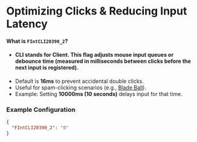 # Optimizing Clicks & Reducing Input Latency

#### What is `FIntCLI20390_2`?

- #### **CLI** stands for **Client**. This flag adjusts mouse input queues or debounce time (measured in milliseconds between clicks before the next input is registered).
-  Default is **16ms** to prevent accidental double clicks.
-  Useful for spam-clicking scenarios (e.g., [Blade Ball](https://www.roblox.com/games/13772394625/Blade-Ball)).
-  Example: Setting **10000ms (10 seconds)** delays input for that time.

### Example Configuration

```json
{
  "FIntCLI20390_2": "0"
}
```
